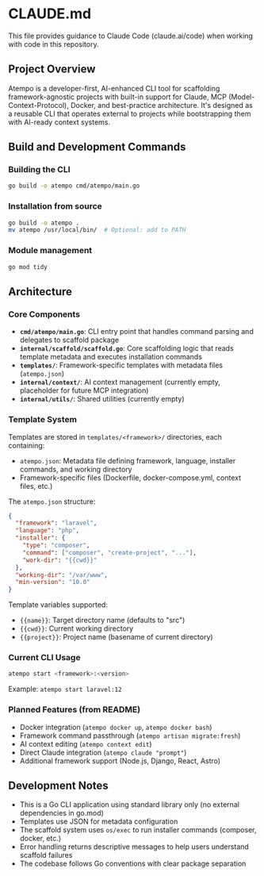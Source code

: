 # CLAUDE.md

This file provides guidance to Claude Code (claude.ai/code) when working with code in this repository.

## Project Overview

Atempo is a developer-first, AI-enhanced CLI tool for scaffolding framework-agnostic projects with built-in support for Claude, MCP (Model-Context-Protocol), Docker, and best-practice architecture. It's designed as a reusable CLI that operates external to projects while bootstrapping them with AI-ready context systems.

## Build and Development Commands

### Building the CLI
```bash
go build -o atempo cmd/atempo/main.go
```

### Installation from source
```bash
go build -o atempo .
mv atempo /usr/local/bin/  # Optional: add to PATH
```

### Module management
```bash
go mod tidy
```

## Architecture

### Core Components

- **`cmd/atempo/main.go`**: CLI entry point that handles command parsing and delegates to scaffold package
- **`internal/scaffold/scaffold.go`**: Core scaffolding logic that reads template metadata and executes installation commands
- **`templates/`**: Framework-specific templates with metadata files (`atempo.json`)
- **`internal/context/`**: AI context management (currently empty, placeholder for future MCP integration)
- **`internal/utils/`**: Shared utilities (currently empty)

### Template System

Templates are stored in `templates/<framework>/` directories, each containing:
- `atempo.json`: Metadata file defining framework, language, installer commands, and working directory
- Framework-specific files (Dockerfile, docker-compose.yml, context files, etc.)

The `atempo.json` structure:
```json
{
  "framework": "laravel",
  "language": "php", 
  "installer": {
    "type": "composer",
    "command": ["composer", "create-project", "..."],
    "work-dir": "{{cwd}}"
  },
  "working-dir": "/var/www",
  "min-version": "10.0"
}
```

Template variables supported:
- `{{name}}`: Target directory name (defaults to "src")
- `{{cwd}}`: Current working directory 
- `{{project}}`: Project name (basename of current directory)

### Current CLI Usage
```bash
atempo start <framework>:<version>
```

Example: `atempo start laravel:12`

### Planned Features (from README)
- Docker integration (`atempo docker up`, `atempo docker bash`)
- Framework command passthrough (`atempo artisan migrate:fresh`)
- AI context editing (`atempo context edit`)
- Direct Claude integration (`atempo claude "prompt"`)
- Additional framework support (Node.js, Django, React, Astro)

## Development Notes

- This is a Go CLI application using standard library only (no external dependencies in go.mod)
- Templates use JSON for metadata configuration
- The scaffold system uses `os/exec` to run installer commands (composer, docker, etc.)
- Error handling returns descriptive messages to help users understand scaffold failures
- The codebase follows Go conventions with clear package separation